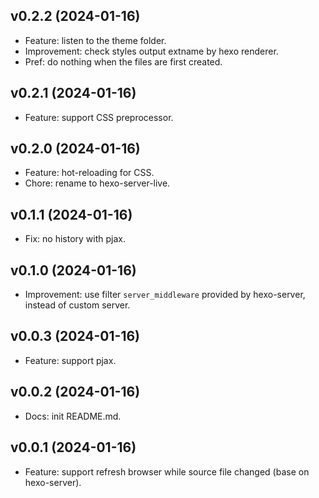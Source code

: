## v0.2.2 (2024-01-16)

- Feature: listen to the theme folder.
- Improvement: check styles output extname by hexo renderer.
- Pref: do nothing when the files are first created.

## v0.2.1 (2024-01-16)

- Feature: support CSS preprocessor.

## v0.2.0 (2024-01-16)

- Feature: hot-reloading for CSS.
- Chore: rename to hexo-server-live.

## v0.1.1 (2024-01-16)

- Fix: no history with pjax.

## v0.1.0 (2024-01-16)

- Improvement: use filter ``server_middleware`` provided by hexo-server, instead of custom server.

## v0.0.3 (2024-01-16)

- Feature: support pjax.

## v0.0.2 (2024-01-16)

- Docs: init README.md.

## v0.0.1 (2024-01-16)

- Feature: support refresh browser while source file changed (base on hexo-server).